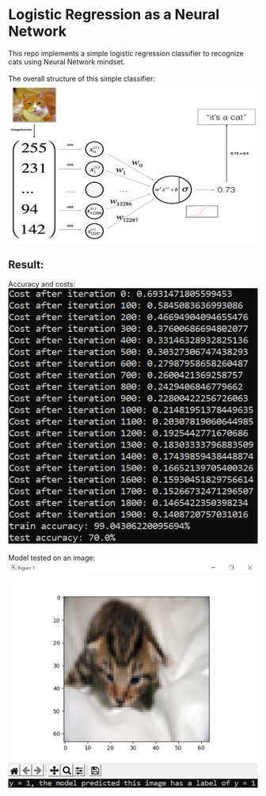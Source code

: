 # Logistic Regression as a Neural Network
This repo implements a simple logistic regression classifier to recognize cats using Neural Network mindset.
<br><br>
The overall structure of this simple classifier:
![The Neural Network structure](images/neural_network.png)
## Result:
Accuracy and costs: <br>
![Accuracy and Cost](images/accuracy.png)
<br><br>
Model tested on an image: <br>
![Accuracy and Cost](images/predict_img.png)
![Accuracy and Cost](images/predict_text.png)
